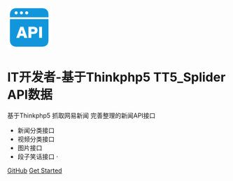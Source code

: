 ![logo](api.png)

# IT开发者-基于Thinkphp5 TT5_Splider  API数据


基于Thinkphp5 抓取网易新闻 完善整理的新闻API接口

 + 新闻分类接口
 + 视频分类接口
 + 图片接口
 + 段子笑话接口
·


[GitHub](https://git.oschina.net/ecitlm/splider)
[Get Started](https://ecitlm.github.io/TP5_Splider/#/?id=tp5_splider)
